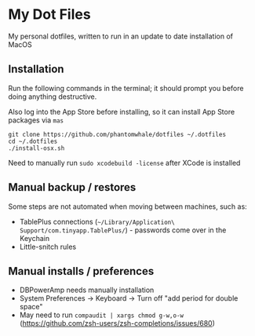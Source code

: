 # My Dot Files

My personal dotfiles, written to run in an update to date installation of MacOS

## Installation

Run the following commands in the terminal; it should prompt you before doing anything destructive.

Also log into the App Store before installing, so it can install App Store packages via `mas`

```terminal
git clone https://github.com/phantomwhale/dotfiles ~/.dotfiles
cd ~/.dotfiles
./install-osx.sh
```

Need to manually run `sudo xcodebuild -license` after XCode is installed

## Manual backup / restores

Some steps are not automated when moving between machines, such as:

* TablePlus connections (`~/Library/Application\ Support/com.tinyapp.TablePlus/`) - passwords come over in the Keychain
* Little-snitch rules

## Manual installs / preferences

* DBPowerAmp needs manually installation
* System Preferences -> Keyboard -> Turn off "add period for double space"
* May need to run `compaudit | xargs chmod g-w,o-w` (<https://github.com/zsh-users/zsh-completions/issues/680>)
